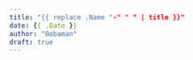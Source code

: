 ```yaml
---
title: "{{ replace .Name "-" " " | title }}"
date: {{ .Date }}
author: "Bobaman"
draft: true
---
```


